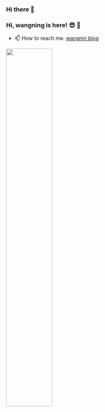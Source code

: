 ### Hi there 👋

<!--
**wangning-bigdata/wangning-bigdata** is a ✨ _special_ ✨ repository because its `README.md` (this file) appears on your GitHub profile.

Here are some ideas to get you started:

- 🔭 I’m currently working on ...
- 🌱 I’m currently learning ...
- 👯 I’m looking to collaborate on ...
- 🤔 I’m looking for help with ...
- 💬 Ask me about ...
- 📫 How to reach me: ...
- 😄 Pronouns: ...
- ⚡ Fun fact: ...
-->
### Hi, wangning is here! 😎 👋

- 📫 How to reach me. [wangnin blog](https://wangning-bigdata.github.io/)

<a href="https://github.com/wangning-bigdata">
<img align="left" width="50%" src="https://github-readme-stats.vercel.app/api?username=wangning-bigdata&theme=solarized-dark&show_icons=true">
</a>
